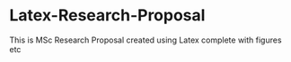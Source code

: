 # Latex-Research-Proposal
This is MSc Research Proposal created using Latex complete with figures etc
